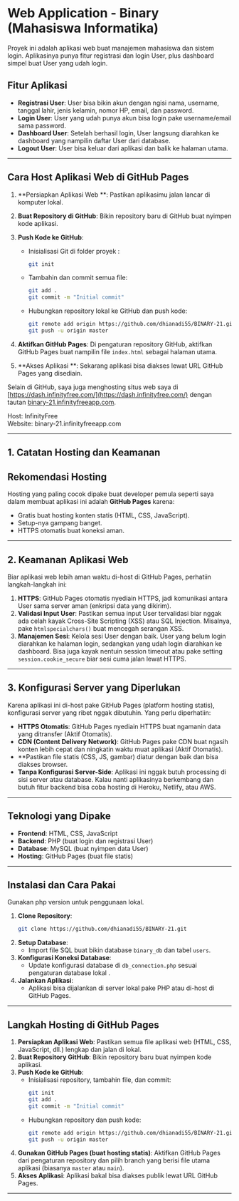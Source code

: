# Web Application - Binary (Mahasiswa Informatika)

Proyek ini adalah aplikasi web buat manajemen mahasiswa dan sistem login. Aplikasinya punya fitur registrasi dan login User, plus dashboard simpel buat User yang udah login.

## Fitur Aplikasi

- **Registrasi User**: User bisa bikin akun dengan ngisi nama, username, tanggal lahir, jenis kelamin, nomor HP, email, dan password.
- **Login User**: User yang udah punya akun bisa login pake username/email sama password.
- **Dashboard User**: Setelah berhasil login, User langsung diarahkan ke dashboard yang nampilin daftar User dari database.
- **Logout User**: User bisa keluar dari aplikasi dan balik ke halaman utama.

---

## Cara Host Aplikasi Web di GitHub Pages

1. **Persiapkan Aplikasi Web **: Pastikan aplikasimu jalan lancar di komputer lokal.
2. **Buat Repository di GitHub**: Bikin repository baru di GitHub buat nyimpen kode aplikasi.
3. **Push Kode ke GitHub**:

   - Inisialisasi Git di folder proyek :
     ```bash
     git init
     ```
   - Tambahin dan commit semua file:
     ```bash
     git add .
     git commit -m "Initial commit"
     ```
   - Hubungkan repository lokal ke GitHub dan push kode:
     ```bash
     git remote add origin https://github.com/dhianadi55/BINARY-21.git
     git push -u origin master
     ```
4. **Aktifkan GitHub Pages**: Di pengaturan repository GitHub, aktifkan GitHub Pages buat nampilin file `index.html` sebagai halaman utama.
5. **Akses Aplikasi **: Sekarang aplikasi  bisa diakses lewat URL GitHub Pages yang disediain.

Selain di GitHub, saya juga menghosting situs web saya di [https://dash.infinityfree.com/](https://dash.infinityfree.com/) dengan tautan [binary-21.infinityfreeapp.com](http://binary-21.infinityfreeapp.com).

Host: InfinityFree  
Website: binary-21.infinityfreeapp.com

---

## 1. Catatan Hosting dan Keamanan

## Rekomendasi Hosting

Hosting yang paling cocok dipake buat developer pemula seperti saya dalam membuat aplikasi ini adalah **GitHub Pages** karena:

- Gratis buat hosting konten statis (HTML, CSS, JavaScript).
- Setup-nya gampang banget.
- HTTPS otomatis buat koneksi aman.

---

## 2.  Keamanan Aplikasi Web

Biar aplikasi web  lebih aman waktu di-host di GitHub Pages, perhatiin langkah-langkah ini:

1. **HTTPS**: GitHub Pages otomatis nyediain HTTPS, jadi komunikasi antara User sama server aman (enkripsi data yang dikirim).
2. **Validasi Input User**: Pastikan semua input User tervalidasi biar nggak ada celah kayak Cross-Site Scripting (XSS) atau SQL Injection. Misalnya, pake `htmlspecialchars()` buat mencegah serangan XSS.
3. **Manajemen Sesi**: Kelola sesi User dengan baik. User yang belum login diarahkan ke halaman login, sedangkan yang udah login diarahkan ke dashboard. Bisa juga kayak nentuin session timeout atau pake setting `session.cookie_secure` biar sesi cuma jalan lewat HTTPS.

---

## 3. Konfigurasi Server yang Diperlukan

Karena aplikasi ini di-host pake GitHub Pages (platform hosting statis), konfigurasi server yang ribet nggak dibutuhin. Yang perlu diperhatiin:

- **HTTPS Otomatis**: GitHub Pages nyediain HTTPS buat ngamanin data yang ditransfer (Aktif Otomatis).
- **CDN (Content Delivery Network)**: GitHub Pages pake CDN buat ngasih konten lebih cepat dan ningkatin waktu muat aplikasi (Aktif Otomatis).
- **Pastikan file statis (CSS, JS, gambar) diatur dengan baik dan bisa diakses browser.
- **Tanpa Konfigurasi Server-Side**: Aplikasi ini nggak butuh processing di sisi server atau database. Kalau nanti aplikasinya berkembang dan butuh fitur backend bisa coba hosting di Heroku, Netlify, atau AWS.

---

## Teknologi yang Dipake

- **Frontend**: HTML, CSS, JavaScript
- **Backend**: PHP (buat login dan registrasi User)
- **Database**: MySQL (buat nyimpen data User)
- **Hosting**: GitHub Pages (buat file statis)

---

## Instalasi dan Cara Pakai

Gunakan php version untuk penggunaan lokal.

1. **Clone Repository**:
   ```bash
   git clone https://github.com/dhianadi55/BINARY-21.git
   ```
2. **Setup Database**:
   - Import file SQL buat bikin database `binary_db` dan tabel `users`.
3. **Konfigurasi Koneksi Database**:
   - Update konfigurasi database di `db_connection.php` sesuai pengaturan database lokal .
4. **Jalankan Aplikasi**:
   - Aplikasi bisa dijalankan di server lokal pake PHP atau di-host di GitHub Pages.

---

## Langkah Hosting di GitHub Pages

1. **Persiapkan Aplikasi Web**: Pastikan semua file aplikasi web (HTML, CSS, JavaScript, dll.) lengkap dan jalan di lokal.
2. **Buat Repository GitHub**: Bikin repository baru buat nyimpen kode aplikasi.
3. **Push Kode ke GitHub**:
   - Inisialisasi repository, tambahin file, dan commit:
     ```bash
     git init
     git add .
     git commit -m "Initial commit"
     ```
   - Hubungkan repository dan push kode:
     ```bash
     git remote add origin https://github.com/dhianadi55/BINARY-21.git
     git push -u origin master
     ```
4. **Gunakan GitHub Pages (buat hosting statis)**: Aktifkan GitHub Pages dari pengaturan repository dan pilih branch yang berisi file utama aplikasi (biasanya `master` atau `main`).
5. **Akses Aplikasi**: Aplikasi  bakal bisa diakses publik lewat URL GitHub Pages.

---
